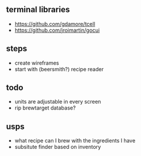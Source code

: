## terminal libraries

- https://github.com/gdamore/tcell
- https://github.com/jroimartin/gocui

## steps

- create wireframes
- start with (beersmith?) recipe reader

## todo

- units are adjustable in every screen
- rip brewtarget database?

## usps

- what recipe can I brew with the ingredients I have
- subsitute finder based on inventory
